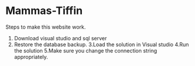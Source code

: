 # Mammas-Tiffin
Steps to make this website work.

1. Download visual studio and sql server
2. Restore the database backup.
3.Load the solution in Visual studio
4.Run the solution
5.Make sure you change the connection string appropriately.
